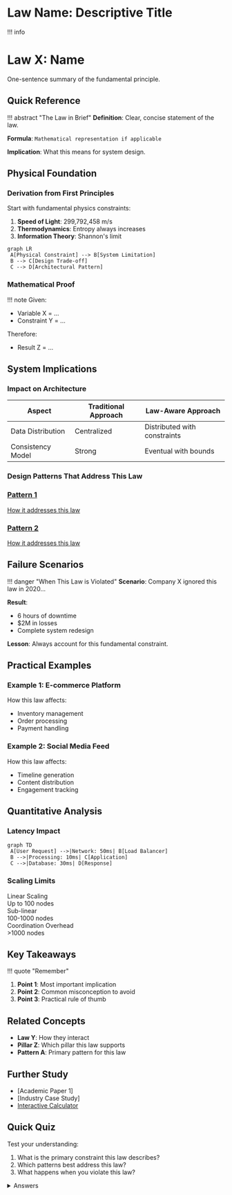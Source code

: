 # Law Name: Descriptive Title

!!! info
 <h1 class="hero-title">Law X: Name</h1>
 <p class="hero-subtitle">
 One-sentence summary of the fundamental principle.
 </p>

## Quick Reference

!!! abstract "The Law in Brief"
 **Definition**: Clear, concise statement of the law.

 **Formula**: `Mathematical representation if applicable`

 **Implication**: What this means for system design.

## Physical Foundation

### Derivation from First Principles

Start with fundamental physics constraints:

1. **Speed of Light**: 299,792,458 m/s
2. **Thermodynamics**: Entropy always increases
3. **Information Theory**: Shannon's limit

```mermaid
graph LR
 A[Physical Constraint] --> B[System Limitation]
 B --> C[Design Trade-off]
 C --> D[Architectural Pattern]
```

### Mathematical Proof

!!! note
 Given:
 - Variable X = ...
 - Constraint Y = ...

 Therefore:
 - Result Z = ...

## System Implications

### Impact on Architecture

<table class="responsive-table">
<thead>
 <tr>
 <th>Aspect</th>
 <th>Traditional Approach</th>
 <th>Law-Aware Approach</th>
 </tr>
</thead>
<tbody>
 <tr>
 <td data-label="Aspect">Data Distribution</td>
 <td data-label="Traditional">Centralized</td>
 <td data-label="Law-Aware">Distributed with constraints</td>
 </tr>
 <tr>
 <td data-label="Aspect">Consistency Model</td>
 <td data-label="Traditional">Strong</td>
 <td data-label="Law-Aware">Eventual with bounds</td>
 </tr>
</tbody>
</table>

### Design Patterns That Address This Law

<div class="grid" markdown>
 <a href="../../patterns/pattern-1/" class="pattern-card">
 <h3 class="pattern-card__title">Pattern 1</h3>
 <p class="pattern-card__description">How it addresses this law</p>
 </a>
 <a href="../../patterns/pattern-2/" class="pattern-card">
 <h3 class="pattern-card__title">Pattern 2</h3>
 <p class="pattern-card__description">How it addresses this law</p>
 </a>
</div>

## Failure Scenarios

!!! danger "When This Law is Violated"
 **Scenario**: Company X ignored this law in 2020...

 **Result**: 
 - 6 hours of downtime
 - $2M in losses
 - Complete system redesign

 **Lesson**: Always account for this fundamental constraint.

## Practical Examples

### Example 1: E-commerce Platform

How this law affects:
- Inventory management
- Order processing
- Payment handling

### Example 2: Social Media Feed

How this law affects:
- Timeline generation
- Content distribution
- Engagement tracking

## Quantitative Analysis

### Latency Impact

```mermaid
graph TD
 A[User Request] -->|Network: 50ms| B[Load Balancer]
 B -->|Processing: 10ms| C[Application]
 C -->|Database: 30ms| D[Response]
```

### Scaling Limits

<div class="grid" markdown>
 <div class="card">
 <div class="card__title">Linear Scaling</div>
 Up to 100 nodes
 </div>
 <div class="card">
 <div class="card__title">Sub-linear</div>
 100-1000 nodes
 </div>
 <div class="card">
 <div class="card__title">Coordination Overhead</div>
 >1000 nodes
 </div>
</div>

## Key Takeaways

!!! quote "Remember"
 1. **Point 1**: Most important implication
 2. **Point 2**: Common misconception to avoid
 3. **Point 3**: Practical rule of thumb

## Related Concepts

- **Law Y**: How they interact
- **Pillar Z**: Which pillar this law supports
- **Pattern A**: Primary pattern for this law

## Further Study

- [Academic Paper 1]
- [Industry Case Study]
- [Interactive Calculator](/tools/law-x-calculator)

## Quick Quiz

Test your understanding:

1. What is the primary constraint this law describes?
2. Which patterns best address this law?
3. What happens when you violate this law?

<details>
<summary>Answers</summary>

1. Answer 1
2. Answer 2
3. Answer 3

</details>
